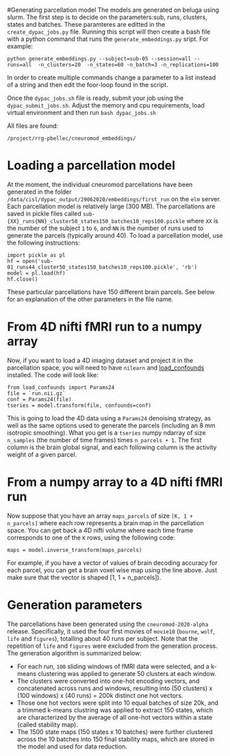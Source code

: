 #Generating parcellation model
The models are generated on beluga using slurm. The first step is to decide on the parameters:sub, runs, clusters, states and batches. These paramteres are editted in the `create_dypac_jobs.py` file. Running this script will then create a bash file with a python command that runs the `generate_embeddings.py` sript. For example:

`python generate_embeddings.py --subject=sub-05 --session=all --runs=all  -n_clusters=20  -n_states=60 -n_batch=3 -n_replications=100`

In order to create multiple commands change a parameter to a list instead of a string and then edit the foor-loop found in the script. 

Once the `dypac_jobs.sh` file is ready, submit your job using the `dypac_submit_jobs.sh`. Adjust the memory and cpu requirements, load virtual environment and then run `bash dypac_jobs.sh`


All files are found:

`/project/rrg-pbellec/cneuromod_embeddings/`



# Loading a parcellation model
At the moment, the individual cneuromod parcellations have been generated in the folder `/data/cisl/dypac_output/29062020/embeddings/first_run` on the `elm` server. Each parcellation model is relatively large (300 MB). The parcellations are saved in pickle files called `sub-{XX}_runs{NN}_cluster50_states150_batches10_reps100.pickle` where `XX` is the number of the subject `1` to `6`, and `NN` is the number of runs used to generate the parcels (typically around 40). To load a parcellation model, use the following instructions:
``` 
import pickle as pl
hf = open('sub-01_runs44_cluster50_states150_batches10_reps100.pickle', 'rb')
model = pl.load(hf)
hf.close()
```
These particular parcellations have 150 different brain parcels. See below for an explanation of the other parameters in the file name. 

# From 4D nifti fMRI run to a numpy array
Now, if you want to load a 4D imaging dataset and project it in the parcellation space, you will need to have `nilearn` and [load_confounds](https://github.com/SIMEXP/load_confounds) installed. The code will look like:
```
from load_confounds import Params24
file = `run.nii.gz`
conf = Params24(file)
tseries = model.transform(file, confounds=conf) 
``` 
This is going to load the 4D data using a `Params24` denoising strategy, as well as the same options used to generate the parcels (including an 8 mm isotropic smoothing). What you get is a `tseries` numpy ndarray of size `n_samples` (the number of time frames) times `n_parcels + 1`. The first column is the brain global signal, and each following column is the activity weight of a given parcel.

# From a numpy array to a 4D nifti fMRI run 
Now suppose that you have an array `maps_parcels` of size `[K, 1 + n_parcels]` where each row represents a brain map in the parcellation space. You can get back a 4D nifti volume where each time frame corresponds to one of the `K` rows, using the following code:
``` 
maps = model.inverse_transform(maps_parcels) 
``` 
For example, if you have a vector of values of brain decoding accuracy for each parcel, you can get a brain voxel wise map using the line above. Just make sure that the vector is shaped [1, 1 + n_parcels]). 

# Generation parameters 
The parcellations have been generated using the `cneuromod-2020-alpha` release. Specifically, it used the four first movies of `movie10` (`bourne`, `wolf`, `life` and `figures`), totalling about 40 runs per subject. Note that the repetition of `life` and `figures` were excluded from the generation process. The generation algorithm is summarized below:
* For each run, `100` sliding windows of fMRI data were selected, and a k-means clustering was applied to generate 50 clusters at each window. 
* The clusters were converted into one-hot encoding vectors, and concatenated across runs and windows, resulting into (50 clusters) x (100 windows) x (40 runs) = 200k distinct one hot vectors. 
* Those one hot vectors were split into 10 equal batches of size 20k, and a trimmed k-means clustring was applied to extract 150 states, which are characterized by the average of all one-hot vectors within a state (called stability map). 
* The 1500 state maps (150 states x 10 batches) were further clustered across the 10 batches into 150 final stability maps, which are stored in the model and used for data reduction.  
